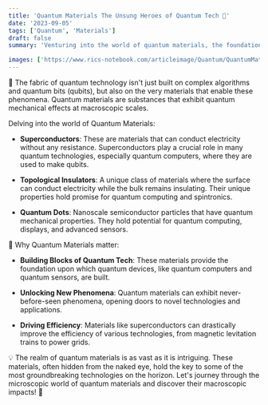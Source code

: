 ```yaml
---
title: 'Quantum Materials The Unsung Heroes of Quantum Tech 💎'
date: '2023-09-05'
tags: ['Quantum', 'Materials']
draft: false
summary: 'Venturing into the world of quantum materials, the foundational elements driving quantum technological advancements!'

images: ['https://www.rics-notebook.com/articleimage/Quantum/QuantumMaterials.webp']
---
```


💎 The fabric of quantum technology isn't just built on complex algorithms and quantum bits (qubits), but also on the very materials that enable these phenomena. Quantum materials are substances that exhibit quantum mechanical effects at macroscopic scales.

Delving into the world of Quantum Materials:

- **Superconductors**: These are materials that can conduct electricity without any resistance. Superconductors play a crucial role in many quantum technologies, especially quantum computers, where they are used to make qubits.

- **Topological Insulators**: A unique class of materials where the surface can conduct electricity while the bulk remains insulating. Their unique properties hold promise for quantum computing and spintronics.

- **Quantum Dots**: Nanoscale semiconductor particles that have quantum mechanical properties. They hold potential for quantum computing, displays, and advanced sensors.

🔬 Why Quantum Materials matter:

- **Building Blocks of Quantum Tech**: These materials provide the foundation upon which quantum devices, like quantum computers and quantum sensors, are built.

- **Unlocking New Phenomena**: Quantum materials can exhibit never-before-seen phenomena, opening doors to novel technologies and applications.

- **Driving Efficiency**: Materials like superconductors can drastically improve the efficiency of various technologies, from magnetic levitation trains to power grids.

💡 The realm of quantum materials is as vast as it is intriguing. These materials, often hidden from the naked eye, hold the key to some of the most groundbreaking technologies on the horizon. Let's journey through the microscopic world of quantum materials and discover their macroscopic impacts! 🌌
